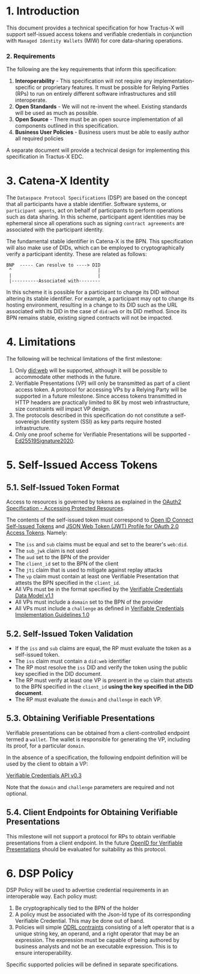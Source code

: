 # 1. Introduction

This document provides a technical specification for how Tractus-X will support self-issued access tokens and verifiable
credentials in conjunction with `Managed Identity Wallets` (MIW) for core data-sharing operations.

### 2. Requirements

The following are the key requirements that inform this specification:

1. **Interoperability** - This specification will not require any implementation-specific or proprietary features. It
   must be possible for Relying Parties (RPs) to run on entirely different software infrastructures and still
   interoperate.
1. **Open Standards** - We will not re-invent the wheel. Existing standards will be used as much as possible.
1. **Open Source** - There must be an open source implementation of all components outlined in this specification.
1. **Business User Policies** - Business users must be able to easily author all required policies

A separate document will provide a technical design for implementing this specification in Tractus-X EDC.

# 3. Catena-X Identity

The `Dataspace Protocol Specifications` (DSP) are based on the concept that all participants have a stable identifier.
Software systems, or `participant agents`, act on behalf of participants to perform operations such as data sharing. In
this scheme, participant agent identities may be ephemeral since all operations such as signing `contract agreements`
are associated with the participant identity.

The fundamental stable identifier in Catena-X is the BPN. This specification will also make use of DIDs, which can be
employed to cryptographically verify a participant identity. These are related as follows:

```
BNP  ----- Can resolve to ----> DID
 ^                                |
 |                                |
 |----------Associated with--------                               
```

In this scheme it is possible for a participant to change its DID without altering its stable identifier. For example, a
participant may opt to change its hosting environment, resulting in a change to its DID such as the URL associated with
its DID in the case of `did:web` or its DID method. Since its BPN remains stable, existing signed contracts will not be
impacted.

# 4. Limitations

The following will be technical limitations of the first milestone:

1. Only [did:web](https://w3c-ccg.github.io/did-method-web/) will be supported, although it will be possible to
   accommodate other methods in the future.
2. Verifiable Presentations (VP) will only be transmitted as part of a client access token. A protocol for accessing VPs
   by a Relying Party will be supported in a future milestone. Since access tokens transmitted in HTTP headers are
   practically limited to 8K by most web infrastructure, size constraints will impact VP design.
3. The protocols described in this specification do not constitute a self-sovereign identity system (SSI) as key parts
   require hosted infrastructure.
4. Only one proof scheme for Verifiable Presentations will be
   supported - [Ed25519Signature2020](https://w3c.github.io/vc-di-eddsa/#the-ed25519signature2020-suite).

# 5. Self-Issued Access Tokens

## 5.1. Self-Issued Token Format

Access to resources is governed by tokens as explained in
the [OAuth2 Specification - Accessing Protected Resources](https://datatracker.ietf.org/doc/html/rfc6749#section-7).

The contents of the self-issued token must correspond
to [Open ID Connect Self-Issued Tokens](https://openid.net/specs/openid-connect-self-issued-v2-1_0.html#section-11)
and [JSON Web Token (JWT) Profile for OAuth 2.0 Access Tokens](https://datatracker.ietf.org/doc/html/rfc9068).
Namely:

- The `iss` and `sub` claims must be equal and set to the bearer's `web:did`.
- The `sub_jwk` claim is not used
- The `aud` set to the BPN of the provider
- The `client_id` set to the BPN of the client
- The `jti` claim that is used to mitigate against replay attacks
- The `vp` claim must contain at least one Verifiable Presentation that attests the BPN specified in the `client_id`.
- All VPs must be in the format specified by
  the [Verifiable Credentials Data Model v1.1](https://www.w3.org/TR/vc-data-model/)
- All VPs must include a `domain` set to the BPN of the provider
- All VPs must include a `challenge` as defined
  in  [Verifiable Credentials Implementation Guidelines 1.0](https://www.w3.org/TR/vc-imp-guide/#presentations)

## 5.2. Self-Issued Token Validation

- If the `iss` and `sub` claims are equal, the RP must evaluate the token as a self-issued token.
- The `iss` claim must contain a `did:web` identifier
- The RP most resolve the `iss` DID and verify the token using the public key specified in the DID document.
- The RP must verify at least one VP is present in the `vp` claim that attests to the BPN specified in
  the `client_id` **using the key specified in the DID document**.
- The RP must evaluate the `domain` and `challenge` in each VP.

## 5.3. Obtaining Verifiable Presentations

Verifiable presentations can be obtained from a client-controlled endpoint termed a `wallet`. The wallet is responsible
for generating the VP, including its proof, for a particular `domain`.

In the absence of a specification, the following endpoint definition will be used by the client to obtain a VP:

[Verifiable Credentials API v0.3](https://w3c-ccg.github.io/vc-api/#issue-credential)

Note that the `domain` and `challenge` parameters are required and not optional.

## 5.4. Client Endpoints for Obtaining Verifiable Presentations

This milestone will not support a protocol for RPs to obtain verifiable presentations from a client endpoint. In the
future [OpenID for Verifiable Presentations](https://openid.net/specs/openid-4-verifiable-presentations-1_0.html) should
be evaluated for suitability as this protocol.

# 6. DSP Policy

DSP Policy will be used to advertise credential requirements in an interoperable way. Each policy must:

1. Be cryptographically tied to the BPN of the holder
2. A policy must be associated with the Json-ld type of its corresponding Verifiable Credential. This may be done out of
   band.
3. Policies will simple [ODRL contraints](https://www.w3.org/TR/odrl-model/#constraint) consisting of a left operator
   that is a unique string key, an operand, and a right operator that may be an expression. The expression must be
   capable of being authored by business analysts and not be an executable expression. This is to ensure
   interoperability.

Specific supported policies will be defined in separate specifications.
